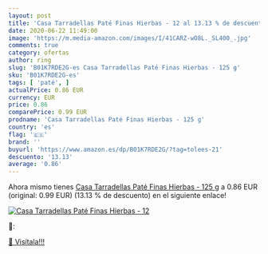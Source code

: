 ```yaml
---
layout: post
title: 'Casa Tarradellas Paté Finas Hierbas - 12 al 13.13 % de descuento'
date: 2020-06-22 11:49:00
image: 'https://m.media-amazon.com/images/I/41CARZ-wO8L._SL400_.jpg'
comments: true
category: ofertas
author: ring
slug: 'B01K7RDE2G-es Casa Tarradellas Paté Finas Hierbas - 125 g'
sku: 'B01K7RDE2G-es'
tags: [ 'paté', ]
actualPrice: 0.86 EUR
currency: EUR
price: 0.86
comparePrice: 0.99 EUR
prodname: 'Casa Tarradellas Paté Finas Hierbas - 125 g'
country: 'es'
flag: '🇪🇸'
brand: ''
buyurl: 'https://www.amazon.es/dp/B01K7RDE2G/?tag=tolees-21'
descuento: '13.13'
average: '0.86'
---
```


Ahora mismo tienes [Casa Tarradellas Paté Finas Hierbas - 125 g](https://www.amazon.es/dp/B01K7RDE2G/?tag=tolees-21) a 0.86 EUR (original: 0.99 EUR) (13.13 %  de descuento) en el siguiente enlace!

[![Casa Tarradellas Paté Finas Hierbas - 12](https://m.media-amazon.com/images/I/41CARZ-wO8L._SL400_.jpg)](https://www.amazon.es/dp/B01K7RDE2G/?tag=tolees-21)

🔎:


[🛒 Visítala!!!](https://www.amazon.es/dp/B01K7RDE2G/?tag=tolees-21)
